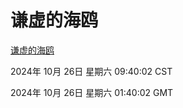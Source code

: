 # 谦虚的海鸥
[谦虚的海鸥](http://219.139.197.74:56308/qxdho/course/base/hotlink/index.php)

2024年 10月 26日 星期六 09:40:02 CST

2024年 10月 26日 星期六 01:40:02 GMT
